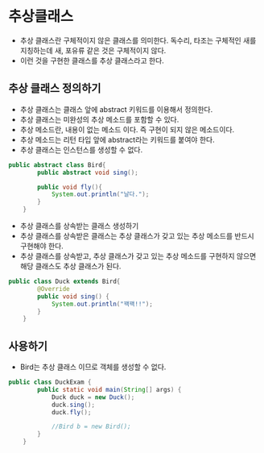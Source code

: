# 추상클래스
* 추상 클래스란 구체적이지 않은 클래스를 의미한다. 독수리, 타조는 구체적인 새를 지칭하는데 새, 포유류 같은 것은 구체적이지 않다.
* 이런 것을 구현한 클래스를 추상 클래스라고 한다.  

## 추상 클래스 정의하기
* 추상 클래스는 클래스 앞에 abstract 키워드를 이용해서 정의한다.
* 추상 클래스는 미완성의 추상 메소드를 포함할 수 있다.
* 추상 메소드란, 내용이 없는 메소드 이다. 즉 구현이 되지 않은 메소드이다.
* 추상 메소드는 리턴 타입 앞에 abstract라는 키워드를 붙여야 한다.
* 추상 클래스는 인스턴스를 생성할 수 없다.
```java
public abstract class Bird{
        public abstract void sing();

        public void fly(){
            System.out.println("날다.");
        }
    }
```

* 추상 클래스를 상속받는 클래스 생성하기
* 추상 클래스를 상속받은 클래스는 추상 클래스가 갖고 있는 추상 메소드를 반드시 구현해야 한다.
* 추상 클래스를 상속받고, 추상 클래스가 갖고 있는 추상 메소드를 구현하지 않으면 해당 클래스도 추상 클래스가 된다.
```java
public class Duck extends Bird{
        @Override
        public void sing() {
            System.out.println("꽥꽥!!");
        }
    }
```  

## 사용하기
* Bird는 추상 클래스 이므로 객체를 생성할 수 없다.
```java
public class DuckExam { 
        public static void main(String[] args) {
            Duck duck = new Duck();
            duck.sing();
            duck.fly();

            //Bird b = new Bird();
        }   
    }
```
